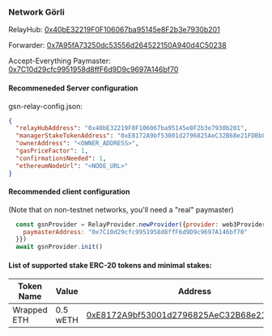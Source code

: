 ### Network Görli

RelayHub: [0x40bE32219F0F106067ba95145e8F2b3e7930b201](https://goerli.etherscan.io/address/0x40bE32219F0F106067ba95145e8F2b3e7930b201)

Forwarder: [0x7A95fA73250dc53556d264522150A940d4C50238](https://goerli.etherscan.io/address/0x7A95fA73250dc53556d264522150A940d4C50238)

Accept-Everything Paymaster: [0x7C10d29cfc9951958d8ffF6d9D9c9697A146bf70](https://goerli.etherscan.io/address/0x7C10d29cfc9951958d8ffF6d9D9c9697A146bf70)

#### Recommeneded Server configuration
gsn-relay-config.json:
```json
{
  "relayHubAddress": "0x40bE32219F0F106067ba95145e8F2b3e7930b201",
  "managerStakeTokenAddress": "0xE8172A9bf53001d2796825AeC32B68e21FDBb869",
  "ownerAddress": "<OWNER_ADDRESS>",
  "gasPriceFactor": 1,
  "confirmationsNeeded": 1,
  "ethereumNodeUrl": "<NODE_URL>"
}
```

#### Recommended client configuration
(Note that on non-testnet networks, you'll need a "real" paymaster)
```js
  const gsnProvider = RelayProvider.newProvider({provider: web3Provider, config: {
    paymasterAddress: "0x7C10d29cfc9951958d8ffF6d9D9c9697A146bf70"
  }})
  await gsnProvider.init()
```

#### List of supported stake ERC-20 tokens and minimal stakes:

| Token Name  | Value    | Address                                                                                                                      |
|-------------|----------|------------------------------------------------------------------------------------------------------------------------------|
| Wrapped ETH | 0.5 wETH | [0xE8172A9bf53001d2796825AeC32B68e21FDBb869](https://goerli.etherscan.io/address/0xE8172A9bf53001d2796825AeC32B68e21FDBb869) |
